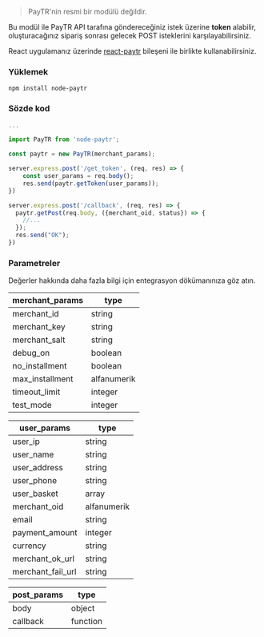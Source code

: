 > PayTR'nin resmi bir modülü değildir.

Bu modül ile PayTR API tarafına göndereceğiniz istek üzerine **token** alabilir, oluşturacağınız sipariş sonrası gelecek POST isteklerini karşılayabilirsiniz.

React uygulamanız üzerinde [react-paytr](https://www.npmjs.com/package/react-paytr) bileşeni ile birlikte kullanabilirsiniz.

### Yüklemek

`npm install node-paytr`

### Sözde kod

```javascript
...

import PayTR from 'node-paytr';

const paytr = new PayTR(merchant_params);

server.express.post('/get_token', (req, res) => {
    const user_params = req.body();
    res.send(paytr.getToken(user_params));
})

server.express.post('/callback', (req, res) => {
  paytr.getPost(req.body, ({merchant_oid, status}) => {
    //...
  });
  res.send("OK");
})
```

### Parametreler

Değerler hakkında daha fazla bilgi için entegrasyon dökümanınıza göz atın.

| merchant_params       | type
| --------          | -----------
| merchant_id       | string
| merchant_key      | string
| merchant_salt     | string
| debug_on          | boolean
| no_installment    | boolean
| max_installment   | alfanumerik
| timeout_limit      | integer
| test_mode         | integer

| user_params       | type
| --------       | -----------
| user_ip        | string
| user_name      | string
| user_address   | string
| user_phone     | string
| user_basket    | array
| merchant_oid   | alfanumerik
| email          | string
| payment_amount | integer
| currency       | string
| merchant_ok_url   | string
| merchant_fail_url | string

| post_params        | type
| --------       | -----------
| body           | object
| callback       | function
